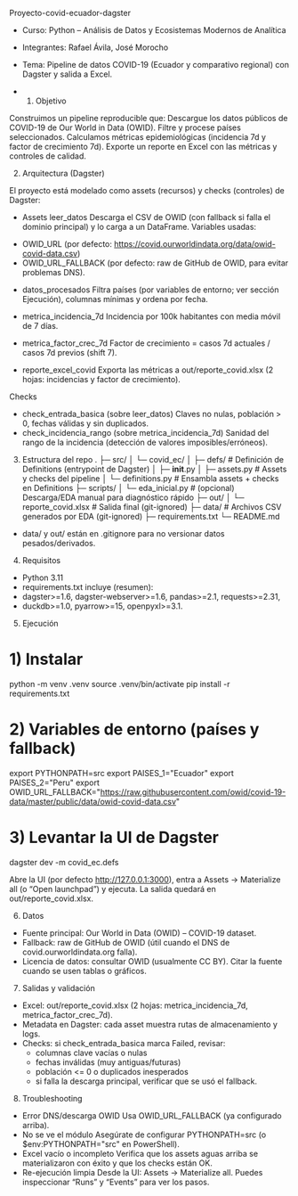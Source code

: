 Proyecto-covid-ecuador-dagster

- Curso: Python – Análisis de Datos y Ecosistemas Modernos de Analítica
- Integrantes: Rafael Ávila, José Morocho
- Tema: Pipeline de datos COVID-19 (Ecuador y comparativo regional) con Dagster y salida a Excel.

- 1) Objetivo

Construimos un pipeline reproducible que:
Descargue los datos públicos de COVID-19 de Our World in Data (OWID).
Filtre y procese países seleccionados.
Calculamos métricas epidemiológicas (incidencia 7d y factor de crecimiento 7d).
Exporte un reporte en Excel con las métricas y controles de calidad.


2) Arquitectura (Dagster)

El proyecto está modelado como assets (recursos) y checks (controles) de Dagster:
- Assets
leer_datos
Descarga el CSV de OWID (con fallback si falla el dominio principal) y lo carga a un DataFrame.
Variables usadas:
+ OWID_URL (por defecto: https://covid.ourworldindata.org/data/owid-covid-data.csv)
+ OWID_URL_FALLBACK (por defecto: raw de GitHub de OWID, para evitar problemas DNS).

- datos_procesados
Filtra países (por variables de entorno; ver sección Ejecución), columnas mínimas y ordena por fecha.

- metrica_incidencia_7d
Incidencia por 100k habitantes con media móvil de 7 días.
- metrica_factor_crec_7d
Factor de crecimiento = casos 7d actuales / casos 7d previos (shift 7).
- reporte_excel_covid
Exporta las métricas a out/reporte_covid.xlsx (2 hojas: incidencias y factor de crecimiento).

Checks
+ check_entrada_basica (sobre leer_datos)
Claves no nulas, población > 0, fechas válidas y sin duplicados.
+ check_incidencia_rango (sobre metrica_incidencia_7d)
Sanidad del rango de la incidencia (detección de valores imposibles/erróneos).

3) Estructura del repo
.
├─ src/
│  └─ covid_ec/
│     ├─ defs/                # Definición de Definitions (entrypoint de Dagster)
│     ├─ __init__.py
│     ├─ assets.py            # Assets y checks del pipeline
│     └─ definitions.py       # Ensambla assets + checks en Definitions
├─ scripts/
│  └─ eda_inicial.py          # (opcional) Descarga/EDA manual para diagnóstico rápido
├─ out/
│  └─ reporte_covid.xlsx      # Salida final (git-ignored)
├─ data/                      # Archivos CSV generados por EDA (git-ignored)
├─ requirements.txt
└─ README.md

+ data/ y out/ están en .gitignore para no versionar datos pesados/derivados.

4) Requisitos
+ Python 3.11
+ requirements.txt incluye (resumen):
+ dagster>=1.6, dagster-webserver>=1.6, pandas>=2.1, requests>=2.31,
+ duckdb>=1.0, pyarrow>=15, openpyxl>=3.1.


5) Ejecución
# 1) Instalar
python -m venv .venv
source .venv/bin/activate
pip install -r requirements.txt

# 2) Variables de entorno (países y fallback)
export PYTHONPATH=src
export PAISES_1="Ecuador"
export PAISES_2="Peru"
export OWID_URL_FALLBACK="https://raw.githubusercontent.com/owid/covid-19-data/master/public/data/owid-covid-data.csv"

# 3) Levantar la UI de Dagster
dagster dev -m covid_ec.defs


Abre la UI (por defecto http://127.0.0.1:3000), entra a Assets → Materialize all (o “Open launchpad”) y ejecuta.
La salida quedará en out/reporte_covid.xlsx.


6) Datos
+ Fuente principal: Our World in Data (OWID) – COVID-19 dataset.
+ Fallback: raw de GitHub de OWID (útil cuando el DNS de covid.ourworldindata.org falla).
+ Licencia de datos: consultar OWID (usualmente CC BY). Citar la fuente cuando se usen tablas o gráficos.

7) Salidas y validación
- Excel: out/reporte_covid.xlsx (2 hojas: metrica_incidencia_7d, metrica_factor_crec_7d).
- Metadata en Dagster: cada asset muestra rutas de almacenamiento y logs.
- Checks: si check_entrada_basica marca Failed, revisar:
  + columnas clave vacías o nulas
  + fechas inválidas (muy antiguas/futuras)
  + población <= 0 o duplicados inesperados
  + si falla la descarga principal, verificar que se usó el fallback.
 
8) Troubleshooting
+ Error DNS/descarga OWID
Usa OWID_URL_FALLBACK (ya configurado arriba).
+ No se ve el módulo
Asegúrate de configurar PYTHONPATH=src (o $env:PYTHONPATH="src" en PowerShell). 
+ Excel vacío o incompleto
Verifica que los assets aguas arriba se materializaron con éxito y que los checks están OK.
+ Re-ejecución limpia
Desde la UI: Assets → Materialize all. Puedes inspeccionar “Runs” y “Events” para ver los pasos.
